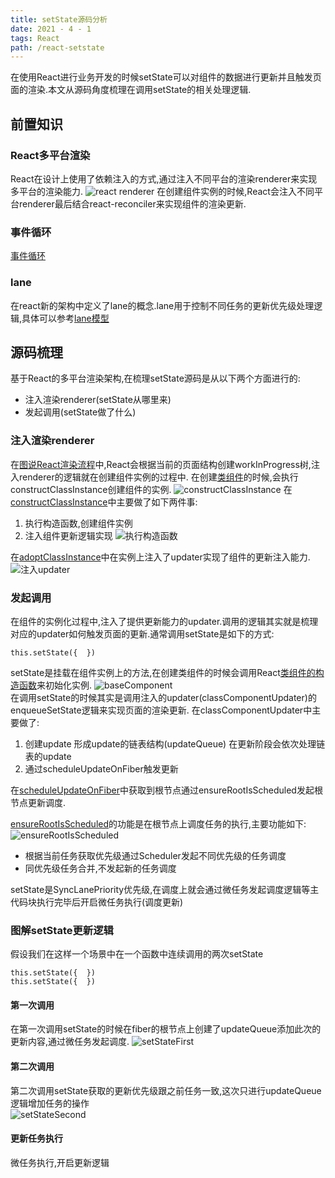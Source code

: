 ```yaml
---
title: setState源码分析
date: 2021 - 4 - 1
tags: React
path: /react-setstate
---
```


在使用React进行业务开发的时候setState可以对组件的数据进行更新并且触发页面的渲染.本文从源码角度梳理在调用setState的相关处理逻辑.

## 前置知识
### React多平台渲染
React在设计上使用了依赖注入的方式,通过注入不同平台的渲染renderer来实现多平台的渲染能力.
![react renderer](./setState/reactRenderer.png)
在创建组件实例的时候,React会注入不同平台renderer最后结合react-reconciler来实现组件的渲染更新.

### 事件循环
[事件循环](https://icantunderstand.cn/event-loop)

### lane
在react新的架构中定义了lane的概念.lane用于控制不同任务的更新优先级处理逻辑,具体可以参考[lane模型](https://react.iamkasong.com/concurrent/lane.html)

## 源码梳理
基于React的多平台渲染架构,在梳理setState源码是从以下两个方面进行的:
* 注入渲染renderer(setState从哪里来)
* 发起调用(setState做了什么) 

### 注入渲染renderer
在[图说React渲染流程](https://icantunderstand.cn/react-render-interpretation)中,React会根据当前的页面结构创建workInProgress树,注入renderer的逻辑就在创建组件实例的过程中.
在创建[类组件](https://github.com/facebook/react/blob/a423a01223785a8bc4dcd55f2a0288200b033eee/packages/react-reconciler/src/ReactFiberBeginWork.new.js#L943)的时候,会执行constructClassInstance创建组件的实例.
![constructClassInstance](./setState/constructor.png)
在[constructClassInstance](https://github.com/facebook/react/blob/a423a01223785a8bc4dcd55f2a0288200b033eee/packages/react-reconciler/src/ReactFiberClassComponent.new.js#L591)中主要做了如下两件事:
1. 执行构造函数,创建组件实例
2. 注入组件更新逻辑实现
![执行构造函数](./setState/executeConstruct.png)  

在[adoptClassInstance](https://github.com/facebook/react/blob/a423a01223785a8bc4dcd55f2a0288200b033eee/packages/react-reconciler/src/ReactFiberClassComponent.new.js#L581)中在实例上注入了updater实现了组件的更新注入能力.
![注入updater](./setState/adoptClass.png)  

### 发起调用
在组件的实例化过程中,注入了提供更新能力的updater.调用的逻辑其实就是梳理对应的updater如何触发页面的更新.通常调用setState是如下的方式:


    this.setState({  })

setState是挂载在组件实例上的方法,在创建类组件的时候会调用React[类组件的构造函数](https://github.com/facebook/react/blob/a423a01223785a8bc4dcd55f2a0288200b033eee/packages/react/src/ReactBaseClasses.js#L20)来初始化实例.
![baseComponent](./setState/baseComponent.png)  
在调用setState的时候其实是调用注入的updater(classComponentUpdater)的enqueueSetState逻辑来实现页面的渲染更新.
在classComponentUpdater中主要做了:
1. 创建update 形成update的链表结构(updateQueue) 在更新阶段会依次处理链表的update
2. 通过scheduleUpdateOnFiber触发更新  

在[scheduleUpdateOnFiber](https://github.com/facebook/react/blob/a423a01223785a8bc4dcd55f2a0288200b033eee/packages/react-reconciler/src/ReactFiberWorkLoop.new.js#L456)中获取到根节点通过ensureRootIsScheduled发起根节点更新调度.  

[ensureRootIsScheduled](https://github.com/facebook/react/blob/a423a01223785a8bc4dcd55f2a0288200b033eee/packages/react-reconciler/src/ReactFiberWorkLoop.new.js#L632)的功能是在根节点上调度任务的执行,主要功能如下:
![ensureRootIsScheduled](./setState/ensureRootIsScheduled.png)
* 根据当前任务获取优先级通过Scheduler发起不同优先级的任务调度
* 同优先级任务合并,不发起新的任务调度  

setState是SyncLanePriority优先级,在调度上就会通过微任务发起调度逻辑等主代码块执行完毕后开启微任务执行(调度更新)

### 图解setState更新逻辑
假设我们在这样一个场景中在一个函数中连续调用的两次setState


    this.setState({  })
    this.setState({  })

#### 第一次调用
在第一次调用setState的时候在fiber的根节点上创建了updateQueue添加此次的更新内容,通过微任务发起调度.
![setStateFirst](./setState/setStateFirst.png)
#### 第二次调用
第二次调用setState获取的更新优先级跟之前任务一致,这次只进行updateQueue逻辑增加任务的操作  
![setStateSecond](./setState/setStateSecond.png)  
#### 更新任务执行
微任务执行,开启更新逻辑



